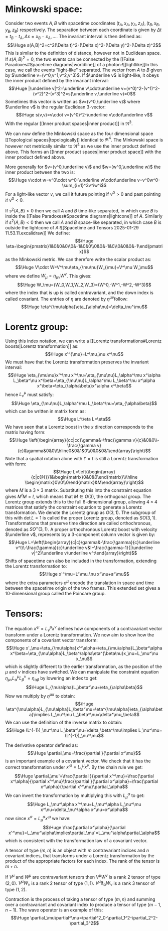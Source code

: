 # Minkowski space:

Consider two events $A,B$ with spacetime coordinates $(t_A,x_A,y_A,z_A),(t_B,x_B,y_B,z_B)$ respectively. The separation between each coordinate is given by $\Delta t=t_B-t_A,\Delta x=x_B-x_A,\dots$. The invariant interval is then defined as:$$\Huge s(A,B)^2=c^2(\Delta t)^2-(\Delta x)^2-(\Delta y)^2-(\Delta z)^2$$This is similar to the definition of distance, however not in Euclidean space. If $s(A,B)^2=0$, the two events can be connected by the [[False Paradoxes#Spacetime diagrams|worldline]] of a photon:![[lightlike]]In this case, we call the events "light-like" separated. The vector from $A$ to $B$ given by $\underline v=(v^0,v^1,v^2,v^3)$. If $\underline v$ is light-like, it obeys the inner product defined by the invariant interval:$$\Huge |\underline v|^2=\underline v\cdot\underline v=(v^0)^2-(v^1)^2-(v^2)^2-(v^3)^2=s(\underline v,\underline v)=0$$Sometimes this vector is written as $v=(v^0,\underline v)$ where $\underline v$ is the regular Euclidean $3$-vector:$$\Huge s(v,v)=v\cdot v=(v^0)^2-\underline v\cdot\underline  v$$With the regular [[Inner product spaces|inner product]] in $\Re^3$.

We can now define the Minkowski space as the four dimensional space [[Topological spaces|topologically]] identical to $\Re^4$. The Minkowski space is however not metrically similar to $\Re^4$ as we use the inner product defined above. This forms an [[Inner product spaces|inner product space]] with the inner product defined above.

More generally for $v=(v^0,\underline v)$ and $w=(w^0,\underline w)$ the inner product between the two is:$$\Huge v\cdot w=v^0\cdot w^0-\underline w\cdot\underline v=v^0w^0-\sum_{i=1}^3v^iw^i$$
For a light-like vector $v$, we call it future pointing if $v^0>0$ and past pointing if $v^0<0$.

If $s^2(A,B)>0$ then we call $A$ and $B$ time-like separated, in which case $B$ is inside the [[False Paradoxes#Spacetime diagrams|lightcone]] of $A$. Similarly if $s^2(A,B)<0$ then we call $A$ and $B$ space-like separated, in which case $B$ is outside the lightcone of $A$:![[Spacetime and Tensors 2025-01-29 11.53.11.excalidraw]]
We define:$$\Huge \eta=\begin{pmatrix}1&0&0&0\\0&-1&0&0\\0&0&-1&0\\0&0&0&-1\end{pmatrix}$$as the Minkowski metric. We can therefore write the scalar product as:$$\Huge V\cdot W=V^\mu\eta_{\mu\nu}W_{\mu}=V^\mu W_\mu$$where we define $W_\mu=\eta_{\mu\nu}W^\nu$. This gives:$$\Huge W_\mu=(W_0,W_1,W_2,W_3)=(W^0,-W^1,-W^2,-W^3)$$where the index that is up is called contravariant, and the down index is called covariant. The entries of $\eta$ are denoted by $\eta^{\mu\nu}$follow:$$\Huge \eta^{\mu\alpha}\eta_{\alpha\nu}=\delta_\nu^\mu$$
# Lorentz group:

Using this index notation, we can write a [[Lorentz transformations#Lorentz boosts|Lorentz transformation]] as:$$\Huge x'^{\mu}=L^\mu_\nu x^\nu$$We must have that the Lorentz transformation preserves the invariant interval:$$\Huge \eta_{\mu\nu}x'^\mu x'^\nu=\eta_{\mu\nu}L_\alpha^\mu x^\alpha L_\beta^\nu x^\beta=\eta_{\mu\nu}L_\alpha^\mu L_\beta^\nu x^\alpha x^\beta=\eta_{\alpha\beta}x^\alpha x^\beta$$hence $L_\nu^\mu$ must satisfy:$$\Huge \eta_{\mu\nu}L_\alpha^\mu L_\beta^\nu=\eta_{\alpha\beta}$$which can be written in matrix form as:$$\Huge L^t\eta L=\eta$$
We have seen that a Lorentz boost in the $x$ direction corresponds to the matrix having form:$$\Huge \left(\begin{array}{cc|cc}\gamma&-\frac{\gamma v}{c}&0&0\\-\frac{\gamma v}{c}&\gamma&0&0\\\hline0&0&1&0\\0&0&0&1\end{array}\right)$$Note that a spatial rotation alone with $t'=t$ is still a Lorentz transformation with form:$$\Huge L=\left(\begin{array}{c|c@{}}1&\begin{matrix}0&0&0\end{matrix}\\\hline \begin{matrix}0\\0\\0\end{matrix}&M\end{array}\right)$$where $M$ is a $3\times3$ matrix. Substituting this into the constraint equation gives $M^tM=I$, which means that $M\in O(3)$, the orthogonal group. The Lorentz group extends this to the full $6$-dimensional group, allowing $4\times 4$ matrices that satisfy the constraint equation to generate a Lorentz transformation. We denote the Lorentz group as $O(3,1)$. The subgroup of this with $\det L=1$ is called the proper Lorentz group, denoted as $SO(3,1)$. Transformations that preserve time direction are called orthochronous, denoted as $SO^+(3,1)$. A proper orthochronous Lorentz boost with velocity $\underline v$, represents by a $3$-component column vector is given by:$$\Huge L=\left(\begin{array}{c|c}\gamma&-\frac{\gamma}{c}\underline v^t\\-\frac{\gamma}{c}\underline v&I+\frac{\gamma-1}{|\underline v|^2}\underline v\underline v^t\end{array}\right)$$
Shifts of spacetime can also be included in the transformation, extending the Lorentz transformation to:$$\Huge x'^\mu=L^\mu_\nu x^\nu+a^\mu$$where the extra parameters $a^\mu$ encode the translation in space and time between the spacetime origin of the two frames. This extended set gives a $10$-dimensional group called the Poincare group.

# Tensors:

The equation $x'^\mu=L_\nu^\mu x^\nu$ defines how components of a contravariant vector transform under a Lorentz transformation. We now aim to show how the components of a covariant vector transform:$$\Huge x'_\mu=\eta_{\mu\alpha}x'^\alpha=\eta_{\mu\alpha}L_\beta^\alpha x^\beta=\eta_{\mu\alpha}L_\beta^\alpha\eta^{\beta\nu}x_\nu=L_\mu^\nu x_\nu$$which is slightly different to the earlier transformation, as the position of the $\mu$ and $\nu$ indices have switched. We can manipulate the constraint equation $\eta_{\mu\nu}L_\alpha^\mu L_\beta^\nu=\eta_{\alpha\beta}$ by lowering an index to get:$$\Huge L_{\nu\alpha}L_\beta^\nu=\eta_{\alpha\beta}$$Now we multiply by $\eta^{\mu\alpha}$ to obtain:$$\Huge \eta^{\mu\alpha}L_{\nu\alpha}L_\beta^\nu=\eta^{\mu\alpha}\eta_{\alpha\beta}\implies L_\nu^\mu L_\beta^\nu=\delta^\mu_\beta$$We can use the definition of the inverse matrix to obtain:$$\Huge (L^{-1})_\nu^\mu L_\beta^\nu=\delta_\beta^\mu\implies L_\nu^\mu=(L^{-1})_\nu^\mu$$

The derivative operator defined as:$$\Huge \partial_\mu=\frac{\partial }{\partial x^\mu}$$is an important example of a covariant vector. We check that it has the correct transformation under $x'^\mu=L_\nu^\mu x^\nu$. By the chain rule we get:$$\Huge \partial_\mu'=\frac{\partial }{\partial x'^\mu}=\frac{\partial x^\alpha}{\partial x'^\mu}\frac{\partial }{\partial x^\alpha}=\frac{\partial x^\alpha}{\partial x'^\mu}\partial_\alpha$$We can invert the transformation by multiplying this with $L_\mu^\alpha$ to get:$$\Huge L_\mu^\alpha x'^\mu=L_\mu^\alpha L_\nu^\mu x^\nu=\delta_\nu^\alpha x^\nu=x^\alpha$$now since $x^\alpha=L_\mu^\alpha x'^\mu$ we have:$$\Huge \frac{\partial x^\alpha}{\partial x'^\mu}=L_\mu^\alpha\implies\partial_\mu'=L_\mu^\alpha\partial_\alpha$$which is consistent with the transformation law of a covariant vector.

A tensor of type $(m,n)$ is an object with $m$ contravariant indices and $n$ covariant indices, that transforms under a Lorentz transformation by the product of the appropriate factors for each index. The rank of the tensor is $m+n$. 

If $V^\mu$ and $W^\mu$ are contravariant tensors then $V^\mu W^\nu$ is a rank $2$ tensor of type $(2,0)$. $V^\mu W_\nu$ is a rank $2$ tensor of type $(1,1)$. $V^\mu\partial_\alpha W_\nu$ is a rank $3$ tensor of type $(1,2)$.

Contraction is the process of taking a tensor of type $(m,n)$ and summing over a contravariant and covariant index to produce a tensor of type $(m-1,n-1)$. The wave operator is an example of this:$$\Huge \partial_\mu\partial^\mu=\partial^2_0-\partial_1^2-\partial_2^2-\partial_3^2$$